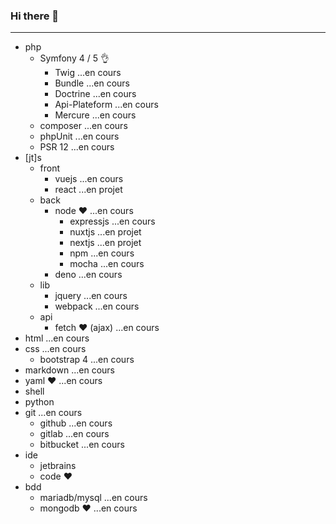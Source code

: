 ### Hi there 👋
-----
- php
    - Symfony 4 / 5 👌
        - Twig ...en cours
        - Bundle ...en cours
        - Doctrine ...en cours
        - Api-Plateform ...en cours 
        - Mercure ...en cours
    - composer ...en cours
    - phpUnit ...en cours
    - PSR 12 ...en cours
- [jt]s
    - front
        - vuejs ...en cours
        - react ...en projet
    - back
        - node ♥️ ...en cours
            - expressjs ...en cours
            - nuxtjs ...en projet
            - nextjs ...en projet
            - npm ...en cours
            - mocha ...en cours
        - deno ...en cours
    - lib
        - jquery ...en cours
        - webpack ...en cours
    - api
        - fetch ♥️ (ajax) ...en cours
- html ...en cours
- css ...en cours
    - bootstrap 4 ...en cours
- markdown ...en cours
- yaml ♥️ ...en cours
- shell
- python
- git ...en cours
    - github ...en cours
    - gitlab ...en cours
    - bitbucket ...en cours
- ide
    - jetbrains
    - code ♥️
- bdd
    - mariadb/mysql ...en cours
    - mongodb ♥️ ...en cours

